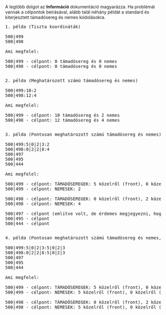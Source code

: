 <div class="p-3 mb-2 bg-light text-dark"><i class="bi bi-info-square"></i> A legtöbb dolgot az <b> Információ </b> dokumentáció magyarázza. Ha problémái vannak a célpontok beírásával, alább talál néhány példát a standard és kiterjesztett támadósereg és nemes kódolásokra.</div>

<pre class="md-pre">
<span class="md-correct2">1. példa (Tiszta koordináták)</span>

500|499
500|498

<span class="md-correct2">Ami megfelel:</span>

500|499 - célpont: 0 támadósereg és 0 nemes
500|498 - célpont: 0 támadósereg és 0 nemes

</pre>
<pre class="md-pre">
<span class="md-correct2">2. példa (Meghatározott számú támadósereg és nemes)</span>

500|499:10:2
500|498:12:4

<span class="md-correct2">Ami megfelel:</span>

500|499 - célpont: 10 támadósereg és 2 nemes
500|498 - célpont: 12 támadósereg és 4 nemes

</pre>
<pre class="md-pre">
<span class="md-correct2">3. példa (Pontosan meghatározott számú támadósereg és nemes)</span>

500|499:5|0|2|3:2
500|498:0|2|2|8:4
500|497
500|495
500|444

<span class="md-correct2">Ami megfelel:</span>

500|499 - célpont: TÁMADÓSEREGEK: 5 közelről (front), 0 közelről (hátország), 2 véletlenszerűen a hátországból és 3 távolról
500|499 - célpont: NEMESEK: 2

500|498 - célpont: TÁMADÓSEREGEK: 0 közelről (front), 2 közelről (hátország), 2 véletlenszerűen a hátországból és 8 távolról
500|498 - célpont: NEMESEK: 4

500|497 - célpont (említve volt, de érdemes megjegyezni, hogy szabadon keverheti a konkrét célokat, akár üresekkel is)
500|495 - célpont
500|444 - célpont 

</pre>

<pre class="md-pre">
<span class="md-correct2">4. példa (Pontosan meghatározott számú támadósereg és nemes, mint korábban)</span>

500|499:5|0|2|3:5|0|2|3
500|498:0|2|2|8:5|0|2|3
500|497
500|495
500|444

<span class="md-correct2">Ami megfelel:</span>

500|499 - célpont: TÁMADÓSEREGEK: 5 közelről (front), 0 közelről (hátország), 2 véletlenszerűen a hátországból és 3 távolról
500|499 - célpont: NEMESEK: 5 közelről (front), 0 közelről (hátország), 2 véletlenszerűen a hátországból és 3 távolról

500|498 - célpont: TÁMADÓSEREGEK: 0 közelről (front), 2 közelről (hátország), 2 véletlenszerűen a hátországból és 8 távolról
500|498 - célpont: NEMESEK: 5 közelről (front), 0 közelről (hátország), 2 véletlenszerűen a hátországból és 3 távolról


</pre>
